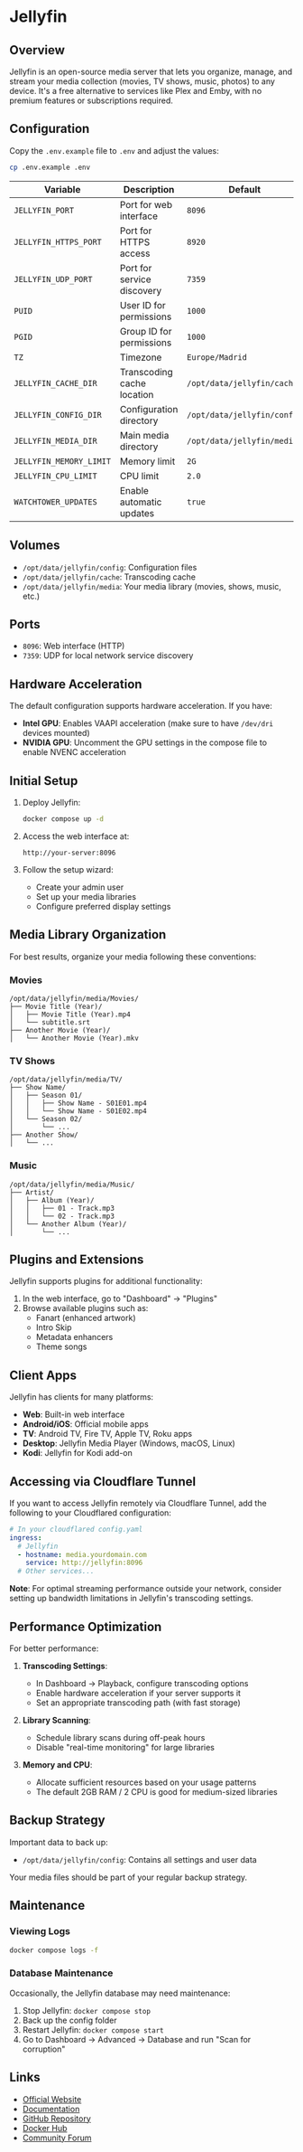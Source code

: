 # Jellyfin

## Overview

Jellyfin is an open-source media server that lets you organize, manage, and
stream your media collection (movies, TV shows, music, photos) to any device.
It's a free alternative to services like Plex and Emby, with no premium features
or subscriptions required.

## Configuration

Copy the `.env.example` file to `.env` and adjust the values:

```bash
cp .env.example .env
```

| Variable | Description | Default | Required |
|----------|-------------|---------|----------|
| `JELLYFIN_PORT` | Port for web interface | `8096` | Yes |
| `JELLYFIN_HTTPS_PORT` | Port for HTTPS access | `8920` | No |
| `JELLYFIN_UDP_PORT` | Port for service discovery | `7359` | No |
| `PUID` | User ID for permissions | `1000` | Yes |
| `PGID` | Group ID for permissions | `1000` | Yes |
| `TZ` | Timezone | `Europe/Madrid` | Yes |
| `JELLYFIN_CACHE_DIR` | Transcoding cache location | `/opt/data/jellyfin/cache` | Yes |
| `JELLYFIN_CONFIG_DIR` | Configuration directory | `/opt/data/jellyfin/config` | Yes |
| `JELLYFIN_MEDIA_DIR` | Main media directory | `/opt/data/jellyfin/media` | Yes |
| `JELLYFIN_MEMORY_LIMIT` | Memory limit | `2G` | No |
| `JELLYFIN_CPU_LIMIT` | CPU limit | `2.0` | No |
| `WATCHTOWER_UPDATES` | Enable automatic updates | `true` | No |

## Volumes

- `/opt/data/jellyfin/config`: Configuration files
- `/opt/data/jellyfin/cache`: Transcoding cache
- `/opt/data/jellyfin/media`: Your media library (movies, shows, music, etc.)

## Ports

- `8096`: Web interface (HTTP)
- `7359`: UDP for local network service discovery

## Hardware Acceleration

The default configuration supports hardware acceleration. If you have:

- **Intel GPU**: Enables VAAPI acceleration (make sure to have `/dev/dri`
  devices mounted)
- **NVIDIA GPU**: Uncomment the GPU settings in the compose file to enable NVENC
  acceleration

## Initial Setup

1. Deploy Jellyfin:
   ```bash
   docker compose up -d
   ```

2. Access the web interface at:
   ```
   http://your-server:8096
   ```

3. Follow the setup wizard:
   - Create your admin user
   - Set up your media libraries
   - Configure preferred display settings

## Media Library Organization

For best results, organize your media following these conventions:

### Movies

```
/opt/data/jellyfin/media/Movies/
├── Movie Title (Year)/
│   ├── Movie Title (Year).mp4
│   └── subtitle.srt
├── Another Movie (Year)/
│   └── Another Movie (Year).mkv
```

### TV Shows

```
/opt/data/jellyfin/media/TV/
├── Show Name/
│   ├── Season 01/
│   │   ├── Show Name - S01E01.mp4
│   │   └── Show Name - S01E02.mp4
│   └── Season 02/
│       └── ...
├── Another Show/
│   └── ...
```

### Music

```
/opt/data/jellyfin/media/Music/
├── Artist/
│   ├── Album (Year)/
│   │   ├── 01 - Track.mp3
│   │   └── 02 - Track.mp3
│   └── Another Album (Year)/
│       └── ...
```

## Plugins and Extensions

Jellyfin supports plugins for additional functionality:

1. In the web interface, go to "Dashboard" → "Plugins"
2. Browse available plugins such as:
   - Fanart (enhanced artwork)
   - Intro Skip
   - Metadata enhancers
   - Theme songs

## Client Apps

Jellyfin has clients for many platforms:

- **Web**: Built-in web interface
- **Android/iOS**: Official mobile apps
- **TV**: Android TV, Fire TV, Apple TV, Roku apps
- **Desktop**: Jellyfin Media Player (Windows, macOS, Linux)
- **Kodi**: Jellyfin for Kodi add-on

## Accessing via Cloudflare Tunnel

If you want to access Jellyfin remotely via Cloudflare Tunnel, add the following to your Cloudflared configuration:

```yaml
# In your cloudflared config.yaml
ingress:
  # Jellyfin
  - hostname: media.yourdomain.com
    service: http://jellyfin:8096
  # Other services...
```

**Note**: For optimal streaming performance outside your network, consider setting up bandwidth limitations in Jellyfin's transcoding settings.

## Performance Optimization

For better performance:

1. **Transcoding Settings**:
   - In Dashboard → Playback, configure transcoding options
   - Enable hardware acceleration if your server supports it
   - Set an appropriate transcoding path (with fast storage)

2. **Library Scanning**:
   - Schedule library scans during off-peak hours
   - Disable "real-time monitoring" for large libraries

3. **Memory and CPU**:
   - Allocate sufficient resources based on your usage patterns
   - The default 2GB RAM / 2 CPU is good for medium-sized libraries

## Backup Strategy

Important data to back up:
- `/opt/data/jellyfin/config`: Contains all settings and user data

Your media files should be part of your regular backup strategy.

## Maintenance

### Viewing Logs

```bash
docker compose logs -f
```

### Database Maintenance

Occasionally, the Jellyfin database may need maintenance:
1. Stop Jellyfin: `docker compose stop`
2. Back up the config folder
3. Restart Jellyfin: `docker compose start`
4. Go to Dashboard → Advanced → Database and run "Scan for corruption"

## Links

- [Official Website](https://jellyfin.org/)
- [Documentation](https://jellyfin.org/docs/)
- [GitHub Repository](https://github.com/jellyfin/jellyfin)
- [Docker Hub](https://hub.docker.com/r/jellyfin/jellyfin)
- [Community Forum](https://forum.jellyfin.org/)

